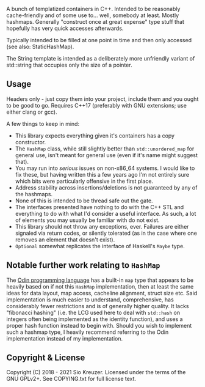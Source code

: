 A bunch of templatized containers in C++. Intended to be reasonably cache-friendly and of some use to... well, somebody at least. Mostly hashmaps. Generally "construct once at great expense" type stuff that hopefully has very quick accesses afterwards.

Typically intended to be filled at one point in time and then only accessed (see also: StaticHashMap).

The String template is intended as a deliberately more unfriendly variant of std::string that occupies only the size of a pointer.

Usage
-----

Headers only - just copy them into your project, include them and you ought to be good to go. Requires C++17 (preferably with GNU extensions; use either clang or gcc).

A few things to keep in mind:
* This library expects everything given it's containers has a copy constructor.
* The `HashMap` class, while still slightly better than `std::unordered_map` for general use, isn't meant for general use (even if it's name might suggest that).
* You may run into *serious* issues on non-x86_64 systems. I would like to fix these, but having written this a few years ago I'm not entirely sure which bits were particularly offensive in the first place.
* Address stability across insertions/deletions is not guaranteed by any of the hashmaps.
* None of this is intended to be thread safe out the gate.
* The interfaces presented have nothing to do with the C++ STL and everything to do with what I'd consider a useful interface. As such, a lot of elements you may usually be familiar with do not exist.
* This library should not throw any exceptions, ever. Failures are either signaled via return codes, or silently tolerated (as in the case where one removes an element that doesn't exist).
* `Optional` somewhat replicates the interface of Haskell's `Maybe` type.

Notable further work relating to `HashMap`
------------------------------------------

The [Odin programming language](https://odin-lang.org) has a built-in `map` type that appears to be heavily based on if not this `HashMap` implementation, then at least the same ideas for data layout, map access, cacheline alignment, struct size etc. Said implementation is much easier to understand, comprehensive, has considerably fewer restrictions and is of generally higher quality. It lacks "fibonacci hashing" (i.e. the LCG used here to deal with `std::hash` on integers often being implemented as the identity function), and uses a proper hash function instead to begin with. Should you wish to implement such a hashmap type, I heavily recommend referring to the Odin implementation instead of my implementation.

Copyright & License
-------------------

Copyright (C) 2018 - 2021 Sio Kreuzer.
Licensed under the terms of the GNU GPLv2+. See COPYING.txt for full license text.
